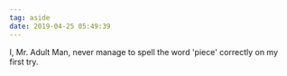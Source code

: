 ```yaml
---
tag: aside
date: 2019-04-25 05:49:39
---
```

I, Mr. Adult Man, never manage to spell the word 'piece' correctly on my first try. 